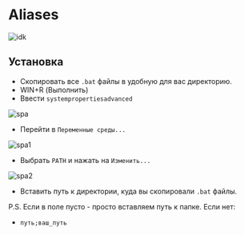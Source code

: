 # Aliases


![idk](https://user-images.githubusercontent.com/96006818/180513882-9a3d6893-fadc-4f7d-9385-d2bc06d6489a.png)


## Установка
- Скопировать все `.bat` файлы в удобную для вас директорию.
- WIN+R (Выполнить)
- Ввести `systempropertiesadvanced`


![spa](https://user-images.githubusercontent.com/96006818/180514584-5581a3ad-6489-4620-9241-c0965430b75e.png)


- Перейти в `Переменные среды...`


![spa1](https://user-images.githubusercontent.com/96006818/180514650-5b15f4d3-5c90-4cac-b5f0-7493f0df2f2f.png)


- Выбрать `PATH` и нажать на `Изменить...`


![spa2](https://user-images.githubusercontent.com/96006818/180514732-7e7fda3b-5494-4c95-9de3-ea9a62a9c77a.png)


- Вставить путь к директории, куда вы скопировали `.bat` файлы.

P.S. Если в поле пусто - просто вставляем путь к папке.
Если нет:
- `путь;ваш_путь`
